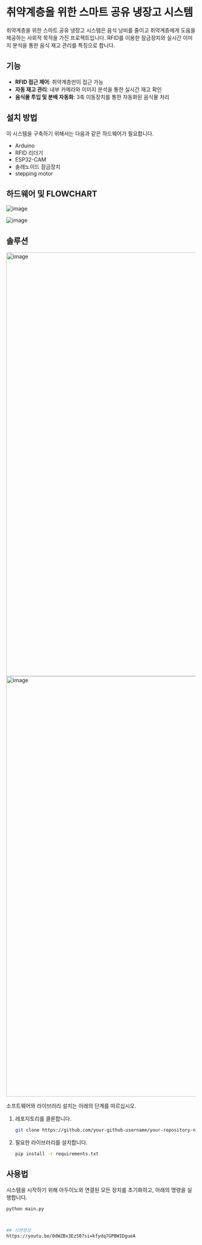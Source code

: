 # 취약계층을 위한 스마트 공유 냉장고 시스템

취약계층을 위한 스마트 공유 냉장고 시스템은 음식 낭비를 줄이고 취약계층에게 도움을 제공하는 사회적 목적을 가진 프로젝트입니다. RFID를 이용한 잠금장치와 실시간 이미지 분석을 통한 음식 재고 관리를 특징으로 합니다.

## 기능

- **RFID 접근 제어**: 취약계층만이 접근 가능
- **자동 재고 관리**: 내부 카메라와 이미지 분석을 통한 실시간 재고 확인
- **음식물 투입 및 분배 자동화**: 3축 이동장치를 통한 자동화된 음식물 처리

## 설치 방법

이 시스템을 구축하기 위해서는 다음과 같은 하드웨어가 필요합니다.

- Arduino
- RFID 리더기
- ESP32-CAM
- 솔레노이드 잠금장치
- stepping motor

## 하드웨어 및 FLOWCHART
![image](https://github.com/user-attachments/assets/96653b6a-1231-47ce-984f-a5d599319720)

![image](https://github.com/user-attachments/assets/ece3a685-a2ab-455b-b9b5-494ecffe55b6)

## 솔루션
<img width="1124" alt="image" src="https://github.com/user-attachments/assets/e9273962-866b-440a-a81b-ff30ccdd7aee">
<img width="1115" alt="image" src="https://github.com/user-attachments/assets/b5a6e8b9-c309-4035-b197-16d154208c24">


소프트웨어와 라이브러리 설치는 아래의 단계를 따르십시오.

1. 레포지토리를 클론합니다.
   ```bash
   git clone https://github.com/your-github-username/your-repository-name

2. 필요한 라이브러리를 설치합니다.
   ```bash
   pip install -r requirements.txt


## 사용법

시스템을 시작하기 위해 아두이노와 연결된 모든 장치를 초기화하고, 아래의 명령을 실행합니다.

```bash
python main.py



## 시연영상
https://youtu.be/0dWZBx3Ez50?si=kfydq7GPBWIDgueA
